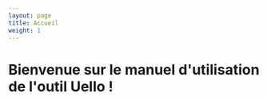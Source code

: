 ```yaml
---
layout: page
title: Accueil
weight: 1
---
```

<h1>Bienvenue sur le manuel d'utilisation de l'outil Uello !</h1>